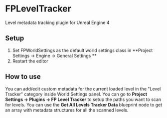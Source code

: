 # FPLevelTracker
Level metadata tracking plugin for Unreal Engine 4

## Setup

1. Set FPWorldSettings as the default world settings class in **Project Settings -> Engine -> General Settings **
2. Restart the editor

## How to use

You can add/edit custom metadata for the current loaded level in the "Level Tracker" category inside World Settings panel.
You can go to **Project Settings -> Plugins -> FP Level Tracker** to setup the paths you want to scan for levels.
You can use the **Get All Levels Tracker Data** blueprint node to get an array with metadata structures for all the scanned levels.
